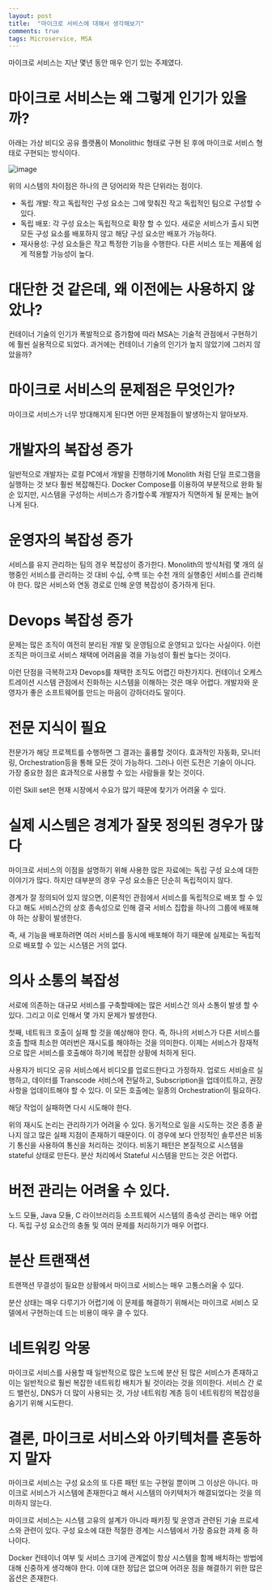 ```yaml
---
layout: post
title:  "마이크로 서비스에 대해서 생각해보기"
comments: true
tags: Microservice, MSA
---
```

마이크로 서비스는 지난 몇년 동안 매우 인기 있는 주제였다.

# 마이크로 서비스는 왜 그렇게 인기가 있을까?
아래는 가상 비디오 공유 플랫폼이 Monolithic 형태로 구현 된 후에 마이크로 서비스 형태로 구현되는 방식이다.

![image](https://user-images.githubusercontent.com/111643/116036677-05f83f00-a6a2-11eb-93ed-400644dd0d66.png)

위의 시스템의 차이점은 하나의 큰 덩어리와 작은 단위라는 점이다.
* 독립 개발: 작고 독립적인 구성 요소는 그에 맞춰진 작고 독립적인 팀으로 구성할 수 있다.
* 독립 배포: 각 구성 요소는 독립적으로 확장 할 수 있다. 새로운 서비스가 출시 되면 모든 구성 요소를 배포하지 않고 해당 구성 요소만 배포가 가능하다.
* 재사용성: 구성 요소들은 작고 특정한 기능을 수행한다. 다른 서비스 또는 제품에 쉽게 적용할 가능성이 높다.

# 대단한 것 같은데, 왜 이전에는 사용하지 않았나?
컨테이너 기술의 인기가 폭발적으로 증가함에 따라 MSA는 기술적 관점에서 구현하기에 훨씬 실용적으로 되었다.
과거에는 컨테이너 기술의 인기가 높지 않았기에 그러지 않았을까?

# 마이크로 서비스의 문제점은 무엇인가?
마이크로 서비스가 너무 방대해지게 된다면 어떤 문제점들이 발생하는지 알아보자.

# 개발자의 복잡성 증가
일반적으로 개발자는 로컬 PC에서 개발을 진행하기에 Monolith 처럼 단일 프로그램을 실행하는 것 보다 훨씬 복잡해진다. Docker Compose를 이용하여 부분적으로 완화 될 순 있지만, 시스템을 구성하는 서비스가 증가할수록 개발자가 직면하게 될 문제는 늘어나게 된다.

# 운영자의 복잡성 증가
서비스를 유지 관리하는 팀의 경우 복잡성이 증가한다. Monolith의 방식처럼 몇 개의 실행중인 서비스를 관리하는 것 대비 수십, 수백 또는 수천 개의 실행중인 서비스를 관리해야 한다. 많은 서비스와 연동 경로로 인해 운영 복잡성이 증가하게 된다.

# Devops 복잡성 증가
문제는 많은 조직이 여전히 분리된 개발 및 운영팀으로 운영되고 있다는 사실이다. 이런 조직은 마이크로 서비스 채택에 어려움을 겪을 가능성이 훨씬 높다는 것이다.

이런 단점을 극복하고자 Devops를 채택한 조직도 어렵긴 마찬가지다. 컨테이너 오케스트레이션 시스템 관점에서 진화하는 시스템을 이해하는 것은 매우 어렵다. 개발자와 운영자가 좋은 소프트웨어를 만드는 마음이 강하더라도 말이다.

# 전문 지식이 필요
전문가가 해당 프로젝트를 수행하면 그 결과는 훌륭할 것이다. 효과적인 자동화, 모니터링, Orchestration등을 통해 모든 것이 가능하다. 그러나 이런 도전은 기술이 아니다. 가장 중요한 점은 효과적으로 사용할 수 있는 사람들을 찾는 것이다.

이런 Skill set은 현재 시장에서 수요가 많기 때문에 찾기가 어려울 수 있다.

# 실제 시스템은 경계가 잘못 정의된 경우가 많다
마이크로 서비스의 이점을 설명하기 위해 사용한 많은 자료에는 독립 구성 요소에 대한 이야기가 많다. 하지만 대부분의 경우 구성 요소들은 단순히 독립적이지 않다.

경계가 잘 정의되어 있지 않으면, 이론적인 관점에서 서비스를 독립적으로 배포 할 수 있다고 해도 서비스간의 상호 종속성으로 인해 결국 서비스 집합을 하나의 그룹에 배포해야 하는 상황이 발생한다.

즉, 새 기능을 배포하려면 여러 서비스를 동시에 배포해야 하기 때문에 실제로는 독립적으로 배포할 수 있는 시스템은 거의 없다.

# 의사 소통의 복잡성
서로에 의존하는 대규모 서비스를 구축할때에는 많은 서비스간 의사 소통이 발생 할 수 있다. 그리고 이로 인해서 몇 가지 문제가 발생한다.

첫째, 네트워크 호출이 실패 할 것을 예상해야 한다. 즉, 하나의 서비스가 다른 서비스를 호출 할때 최소한 여러번은 재시도를 해야하는 것을 의미한다. 이제는 서비스가 잠재적으로 많은 서비스를 호출해야 하기에 복잡한 상황에 처하게 된다.

사용자가 비디오 공유 서비스에서 비디오를 업로드한다고 가정하자. 업로드 서비슬르 실행하고, 데이터를 Transcode 서비스에 전달하고, Subscription을 업데이트하고, 권장 사항을 업데이트해야 할 수 있다. 이 모든 호출에는 일종의 Orchestration이 필요하다.

해당 작업이 실패하면 다시 시도해야 한다.

위의 재시도 논리는 관리하기가 어려울 수 있다. 동기적으로 일을 시도하는 것은 종종 끝나지 않고 많은 실패 지점이 존재하기 때문이다. 이 경우에 보다 안정적인 솔루션은 비동기 통신을 사용하여 통신을 처리하는 것이다. 비동기 패턴은 본질적으로 시스템을 stateful 상태로 만든다. 분산 처리에서 Stateful 시스템을 만드는 것은 어렵다.

# 버전 관리는 어려울 수 있다.
노드 모듈, Java 모듈, C 라이브러리등 소프트웨어 시스템의 종속성 관리는 매우 어렵다. 독립 구성 요소간의 충돌 및 여러 문제를 처리하기가 매우 어렵다.

# 분산 트랜잭션
트랜잭션 무결성이 필요한 상황에서 마이크로 서비스는 매우 고통스러울 수 있다.

분산 상태는 매우 다루기가 어렵기에 이 문제를 해결하기 위해서는 마이크로 서비스 모델에서 구현하는데 드는 비용이 매우 클 수 있다.

# 네트워킹 악몽
마이크로 서비스를 사용할 때 일반적으로 많은 노드에 분산 된 많은 서비스가 존재하고 이는 일반적으로 훨씬 복잡한 네트워킹 배치가 될 것이라는 것을 의미한다. 서비스 간 로드 밸런싱, DNS가 더 많이 사용되는 것, 가상 네트워킹 계층 등이 네트워킹의 복잡성을 숨기기 위해 시도한다.

# 결론, 마이크로 서비스와 아키텍처를 혼동하지 말자
마이크로 서비스는 구성 요소의 또 다른 패턴 또는 구현일 뿐이며 그 이상은 아니다. 마이크로 서비스가 시스템에 존재한다고 해서 시스템의 아키텍처가 해결되었다는 것을 의미하지 않는다.

마이크로 서비스는 시스템 고유의 설계가 아니라 패키징 및 운영과 관련된 기술 프로세스와 관련이 있다. 구성 요소에 대한 적절한 경계는 시스템에서 가장 중요한 과제 중 하나이다.

Docker 컨테이너 여부 및 서비스 크기에 관계없이 항상 시스템을 함께 배치하는 방법에 대해 신중하게 생각해야 한다. 이에 대한 정답은 없으며 어려운 점을 해결하기 위한 많은 옵션은 존재한다.
